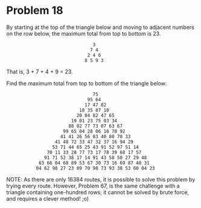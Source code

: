 Problem 18
==========

By starting at the top of the triangle below and moving to adjacent
numbers on the row below, the maximum total from top to bottom is 23.

                                    3
                                   7 4
                                  2 4 6
                                 8 5 9 3

That is, 3 + 7 + 4 + 9 = 23.

Find the maximum total from top to bottom of the triangle below:

                                    75
                                  95 64
                                 17 47 82
                               18 35 87 10
                              20 04 82 47 65
                            19 01 23 75 03 34
                           88 02 77 73 07 63 67
                         99 65 04 28 06 16 70 92
                        41 41 26 56 83 40 80 70 33
                      41 48 72 33 47 32 37 16 94 29
                     53 71 44 65 25 43 91 52 97 51 14
                   70 11 33 28 77 73 17 78 39 68 17 57
                  91 71 52 38 17 14 91 43 58 50 27 29 48
                63 66 04 68 89 53 67 30 73 16 69 87 40 31
               04 62 98 27 23 09 70 98 73 93 38 53 60 04 23

NOTE: As there are only 16384 routes, it is possible to solve this problem
   by trying every route. However, Problem 67, is the same challenge with
a triangle containing one-hundred rows; it cannot be solved by brute
force, and requires a clever method! ;o)
